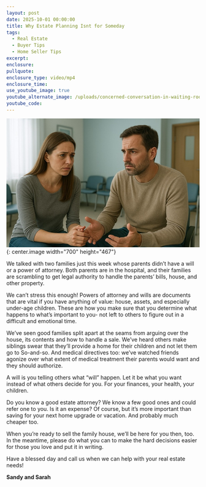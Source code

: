 ```yaml
---
layout: post
date: 2025-10-01 00:00:00
title: Why Estate Planning Isnt for Someday
tags:
  - Real Estate
  - Buyer Tips
  - Home Seller Tips
excerpt:
enclosure:
pullquote:
enclosure_type: video/mp4
enclosure_time:
use_youtube_image: true
youtube_alternate_image: /uploads/concerned-conversation-in-waiting-room-1-1.jpg
youtube_code:
---
```

![](/uploads/concerned-conversation-in-waiting-room-1-1-2.jpg){: center.image width="700" height="467"}

We talked with two families just this week whose parents didn’t have a will or a power of attorney. Both parents are in the hospital, and their families are scrambling to get legal authority to handle the parents’ bills, house, and other property.

We can’t stress this enough! Powers of attorney and wills are documents that are vital if you have anything of value: house, assets, and especially under-age children. These are how you make sure that you determine what happens to what’s important to you- not left to others to figure out in a difficult and emotional time.

We’ve seen good families split apart at the seams from arguing over the house, its contents and how to handle a sale. We’ve heard others make siblings swear that they’ll provide a home for their children and not let them go to So-and-so. And medical directives too: we’ve watched friends agonize over what extent of medical treatment their parents would want and they should authorize.

A will is you telling others what “will” happen. Let it be what you want instead of what others decide for you. For your finances, your health, your children.

Do you know a good estate attorney? We know a few good ones and could refer one to you. Is it an expense? Of course, but it’s more important than saving for your next home upgrade or vacation. And probably much cheaper too.

When you’re ready to sell the family house, we’ll be here for you then, too. In the meantime, please do what you can to make the hard decisions easier for those you love and put it in writing.

Have a blessed day and call us when we can help with your real estate needs!

**Sandy and Sarah**